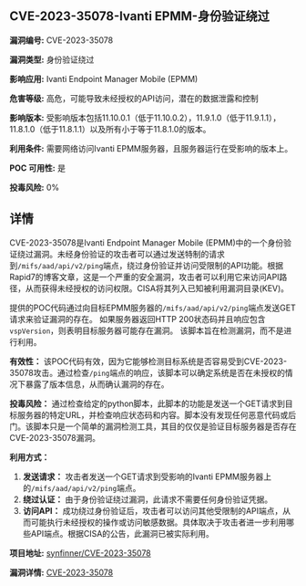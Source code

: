 ## CVE-2023-35078-Ivanti EPMM-身份验证绕过

**漏洞编号:** CVE-2023-35078

**漏洞类型:** 身份验证绕过

**影响应用:** Ivanti Endpoint Manager Mobile (EPMM)

**危害等级:** 高危，可能导致未经授权的API访问，潜在的数据泄露和控制

**影响版本:** 受影响版本包括11.10.0.1（低于11.10.0.2），11.9.1.0（低于11.9.1.1），11.8.1.0（低于11.8.1.1）以及所有小于等于11.8.1.0的版本。

**利用条件:** 需要网络访问Ivanti EPMM服务器，且服务器运行在受影响的版本上。

**POC 可用性:** 是

**投毒风险:** 0%

## 详情

CVE-2023-35078是Ivanti Endpoint Manager Mobile (EPMM)中的一个身份验证绕过漏洞。未经身份验证的攻击者可以通过发送特制的请求到`/mifs/aad/api/v2/ping`端点，绕过身份验证并访问受限制的API功能。根据Rapid7的博客文章，这是一个严重的安全漏洞，攻击者可以利用它来访问API路径，从而获得未经授权的访问权限。CISA将其列入已知被利用漏洞目录(KEV)。

提供的POC代码通过向目标EPMM服务器的`/mifs/aad/api/v2/ping`端点发送GET请求来验证漏洞的存在。 如果服务器返回HTTP 200状态码并且响应包含`vspVersion`，则表明目标服务器可能存在漏洞。 该脚本旨在检测漏洞，而不是进行利用。

**有效性：** 该POC代码有效，因为它能够检测目标系统是否容易受到CVE-2023-35078攻击。通过检查`/ping`端点的响应，该脚本可以确定系统是否在未授权的情况下暴露了版本信息，从而确认漏洞的存在。 

**投毒风险：** 通过检查给定的python脚本，此脚本的功能是发送一个GET请求到目标服务器的特定URL，并检查响应状态码和内容。脚本没有发现任何恶意代码或后门。该脚本只是一个简单的漏洞检测工具，其目的仅仅是验证目标服务器是否存在CVE-2023-35078漏洞。

**利用方式：**
1.  **发送请求：** 攻击者发送一个GET请求到受影响的Ivanti EPMM服务器上的`/mifs/aad/api/v2/ping`端点。
2.  **绕过认证：** 由于身份验证绕过漏洞，此请求不需要任何身份验证凭据。
3.  **访问API：** 成功绕过身份验证后，攻击者可以访问其他受限制的API端点，从而可能执行未经授权的操作或访问敏感数据。具体取决于攻击者进一步利用哪些API端点。根据CISA的公告，此漏洞已被实际利用。

**项目地址:** [synfinner/CVE-2023-35078](https://github.com/synfinner/CVE-2023-35078)

**漏洞详情:** [CVE-2023-35078](https://nvd.nist.gov/vuln/detail/CVE-2023-35078)
